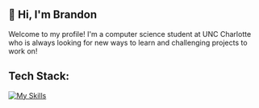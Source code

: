 ## 👋 Hi, I'm Brandon

Welcome to my profile! I'm a computer science student at UNC Charlotte who is always looking for new ways to learn and challenging projects to work on!

## Tech Stack:
[![My Skills](https://skillicons.dev/icons?i=js,html,css,python,java,cpp,c,sql,nodejs,prisma,express,selenium,sqlite,mysql,git)](https://skillicons.dev)

